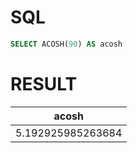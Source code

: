 # SQL
```sql
SELECT ACOSH(90) AS acosh
```

# RESULT
| acosh             |
|-------------------|
| 5.192925985263684 |
